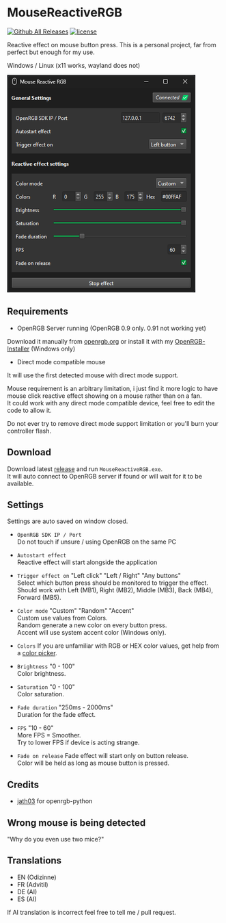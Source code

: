 # MouseReactiveRGB

[![Github All Releases](https://img.shields.io/github/downloads/odizinne/MouseReactiveRGB/total.svg)]()
[![license](https://img.shields.io/github/license/odizinne/MouseReactiveRGB)]()

Reactive effect on mouse button press.
This is a personal project, far from perfect but enough for my use.

Windows / Linux (x11 works, wayland does not)

![image](assets/screenshot.png)

## Requirements

- OpenRGB Server running (OpenRGB 0.9 only. 0.91 not working yet)

Download it manually from [openrgb.org](https://openrgb.org/releases.html) or install it with my [OpenRGB-Installer](https://github.com/Odizinne/OpenRGB-Installer/releases/latest) (Windows only)
- Direct mode compatible mouse

It will use the first detected mouse with direct mode support.

Mouse requirement is an arbitrary limitation, i just find it more logic to have mouse click reactive effect showing on a mouse rather than on a fan.  
It could work with any direct mode compatible device, feel free to edit the code to allow it.

Do not ever try to remove direct mode support limitation or you'll burn your controller flash.

## Download

Download latest [release](https://github.com/Odizinne/MouseReactiveRGB/releases/latest) and run `MouseReactiveRGB.exe`.  
It will auto connect to OpenRGB server if found or will wait for it to be available.

## Settings

Settings are auto saved on window closed.

- `OpenRGB SDK IP / Port`  
Do not touch if unsure / using OpenRGB on the same PC

- `Autostart effect`  
Reactive effect will start alongside the application

- `Trigger effect on` "Left click" "Left / Right" "Any buttons"  
Select which button press should be monitored to trigger the effect.  
Should work with Left (MB1), Right (MB2), Middle (MB3), Back (MB4), Forward (MB5).

- `Color mode` "Custom" "Random" "Accent"  
Custom use values from Colors.  
Random generate a new color on every button press.  
Accent will use system accent color (Windows only).

- `Colors`
If you are unfamiliar with RGB or HEX color values, get help from a [color picker](https://www.google.com/search?q=color+picker&sca_upv=1).

- `Brightness` "0 - 100"  
Color brightness.

- `Saturation` "0 - 100"  
Color saturation.

- `Fade duration` "250ms - 2000ms"  
Duration for the fade effect.

- `FPS` "10 - 60"  
More FPS = Smoother.  
Try to lower FPS if device is acting strange.

- `Fade on release`
Fade effect will start only on button release.  
Color will be held as long as mouse button is pressed.

## Credits

- [jath03](https://github.com/jath03/openrgb-python) for openrgb-python

## Wrong mouse is being detected

"Why do you even use two mice?"

## Translations

- EN (Odizinne)
- FR (Advitil)
- DE (AI)
- ES (AI)

If AI translation is incorrect feel free to tell me / pull request.